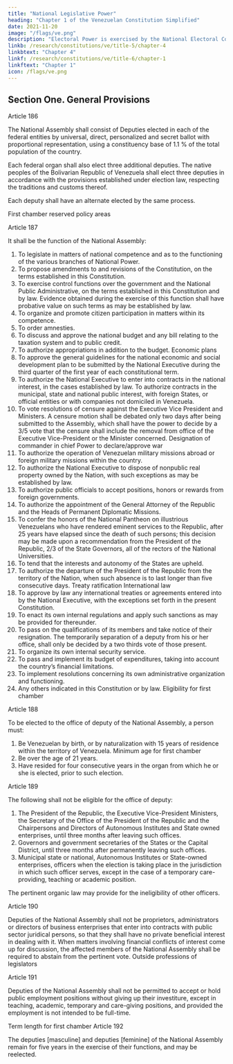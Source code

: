 ```yaml
---
title: "National Legislative Power"
heading: "Chapter 1 of the Venezuelan Constitution Simplified"
date: 2021-11-20
image: "/flags/ve.png"
description: "Electoral Power is exercised by the National Electoral Council as governing body, and by the latter’s subordinate organs"
linkb: /research/constitutions/ve/title-5/chapter-4
linkbtext: "Chapter 4"
linkf: /research/constitutions/ve/title-6/chapter-1
linkftext: "Chapter 1"
icon: /flags/ve.png
---
```


## Section One. General Provisions
<!-- First chamber selection
Structure of legislative chamber(s)
First chamber representation quotas -->

Article 186

The National Assembly shall consist of Deputies elected in each of the federal entities by universal, direct, personalized and secret ballot with proportional representation, using a constituency base of 1.1 % of the total population of the country.

Each federal organ shall also elect three additional deputies. The native peoples of the Bolivarian Republic of Venezuela shall elect three deputies in accordance with the provisions established under election law, respecting the traditions and customs thereof.

Each deputy shall have an alternate elected by the same process.

First chamber reserved policy areas

Article 187

It shall be the function of the National Assembly:
1. To legislate in matters of national competence and as to the functioning of the
various branches of National Power.
2. To propose amendments to and revisions of the Constitution, on the terms
established in this Constitution.
3. To exercise control functions over the government and the National Public Administrative, on the terms established in this Constitution and by law. Evidence obtained during the exercise of this function shall have probative value on such terms as may be established by law.
4. To organize and promote citizen participation in matters within its competence.
5. To order amnesties.
6. To discuss and approve the national budget and any bill relating to the taxation
system and to public credit.
7. To authorize appropriations in addition to the budget.
Economic plans
8. To approve the general guidelines for the national economic and social
development plan to be submitted by the National Executive during the third
quarter of the first year of each constitutional term.
9. To authorize the National Executive to enter into contracts in the national
interest, in the cases established by law. To authorize contracts in the municipal,
state and national public interest, with foreign States, or official entities or with
companies not domiciled in Venezuela.
10. To vote resolutions of censure against the Executive Vice President and Ministers. A censure motion shall be debated only two days after being submitted to the Assembly, which shall have the power to decide by a 3/5 vote that the censure shall include the removal from office of the Executive Vice-President or the Minister concerned.
Designation of commander in chief
Power to declare/approve war
11. To authorize the operation of Venezuelan military missions abroad or foreign
military missions within the country.
12. To authorize the National Executive to dispose of nonpublic real property owned
by the Nation, with such exceptions as may be established by law.
13. To authorize public officials to accept positions, honors or rewards from foreign
governments.
14. To authorize the appointment of the General Attorney of the Republic and the
Heads of Permanent Diplomatic Missions.
15. To confer the honors of the National Pantheon on illustrious Venezuelans who
have rendered eminent services to the Republic, after 25 years have elapsed
since the death of such persons; this decision may be made upon a recommendation from the President of the Republic, 2/3 of the State Governors, all of the rectors of the National Universities.
16. To tend that the interests and autonomy of the States are upheld.
17. To authorize the departure of the President of the Republic from the territory of
the Nation, when such absence is to last longer than five consecutive days.
Treaty ratification
International law
18. To approve by law any international treaties or agreements entered into by the National Executive, with the exceptions set forth in the present Constitution.
19. To enact its own internal regulations and apply such sanctions as may be
provided for thereunder.
20. To pass on the qualifications of its members and take notice of their resignation.
The temporarily separation of a deputy from his or her office, shall only be
decided by a two thirds vote of those present.
21. To organize its own internal security service.
22. To pass and implement its budget of expenditures, taking into account the
country’s financial limitations.
23. To implement resolutions concerning its own administrative organization and
functioning.
24. Any others indicated in this Constitution or by law.
Eligibility for first chamber

Article 188

To be elected to the office of deputy of the National Assembly, a person must:
1. Be Venezuelan by birth, or by naturalization with 15 years of residence within the
territory of Venezuela.
Minimum age for first chamber
2. Be over the age of 21 years.
3. Have resided for four consecutive years in the organ from which he or she is
elected, prior to such election.

Article 189

The following shall not be eligible for the office of deputy:
1. The President of the Republic, the Executive Vice-President Ministers, the Secretary of the Office of the President of the Republic and the Chairpersons and Directors of Autonomous Institutes and State owned enterprises, until three months after leaving such offices.
2. Governors and government secretaries of the States or the Capital District, until
three months after permanently leaving such offices.
3. Municipal state or national, Autonomous Institutes or State-owned enterprises,
officers when the election is taking place in the jurisdiction in which such officer
serves, except in the case of a temporary care-providing, teaching or academic
position.

The pertinent organic law may provide for the ineligibility of other officers.

Article 190

Deputies of the National Assembly shall not be proprietors, administrators or directors of business enterprises that enter into contracts with public sector juridical persons, so that they shall have no private beneficial interest in dealing with it. When matters involving financial conflicts of interest come up for discussion, the affected members of the National Assembly shall be required to abstain from the pertinent vote. Outside professions of legislators

Article 191

Deputies of the National Assembly shall not be permitted to accept or hold public
employment positions without giving up their investiture, except in teaching, academic,
temporary and care-giving positions, and provided the employment is not intended to be
full-time.

Term length for first chamber
Article 192

The deputies [masculine] and deputies [feminine] of the National Assembly remain for
five years in the exercise of their functions, and may be reelected.

